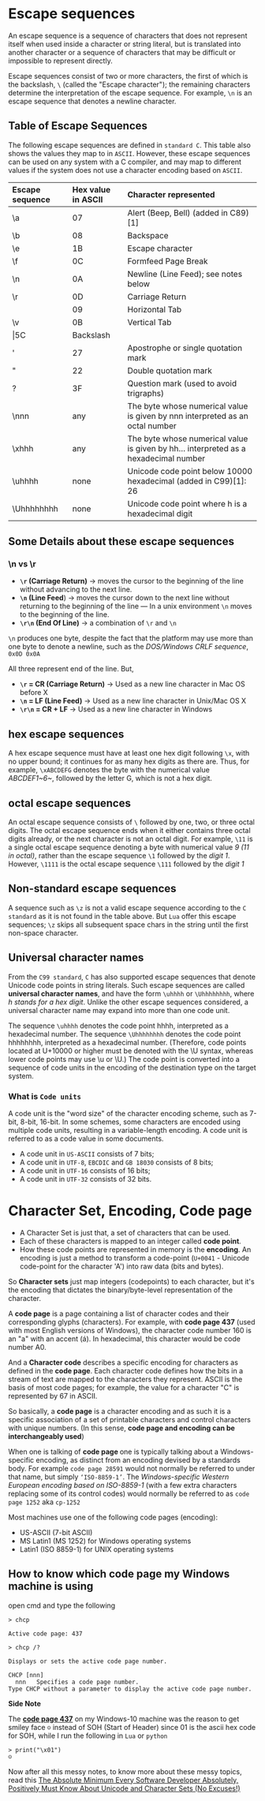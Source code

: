 # Escape sequences

An escape sequence is a sequence of characters that does not represent itself when used inside a character or string literal, but is translated into another character or a sequence of characters that may be difficult or impossible to represent directly.

Escape sequences consist of two or more characters, the first of which is the backslash, `\` (called the "Escape character"); the remaining characters determine the interpretation of the escape sequence. For example, `\n` is an escape sequence that denotes a newline character.

## Table of Escape Sequences

The following escape sequences are defined in `standard C`. This table also shows the values they map to in `ASCII`. However, these escape sequences can be used on any system with a C compiler, and may map to different values if the system does not use a character encoding based on `ASCII`.

|Escape sequence|Hex value in ASCII|Character represented|
|:----|:----|:----|
|\a|07|Alert (Beep, Bell) (added in C89)[1]|
|\b|08|Backspace|
|\e|1B|Escape character|
|\f|0C|Formfeed Page Break|
|\n|0A|Newline (Line Feed); see notes below|
|\r|0D|Carriage Return|
| |09|Horizontal Tab|
|\v|0B|Vertical Tab|
|\\|5C|Backslash|
|\'|27|Apostrophe or single quotation mark|
|\"|22|Double quotation mark|
|\?|3F|Question mark (used to avoid trigraphs)|
|\nnn|any|The byte whose numerical value is given by nnn interpreted as an octal number|
|\xhhh|any|The byte whose numerical value is given by hh… interpreted as a hexadecimal number|
|\uhhhh|none|Unicode code point below 10000 hexadecimal (added in C99)[1]: 26 |
|\Uhhhhhhhh|none|Unicode code point where h is a hexadecimal digit|

## Some Details about these escape sequences 

### \n vs \r

- **`\r` (Carriage Return)** → moves the cursor to the beginning of the line without advancing to the next line.
- **`\n` (Line Feed**) → moves the cursor down to the next line without returning to the beginning of the line — In a unix environment `\n` moves to the beginning of the line.
- **`\r\n` (End Of Line)** → a combination of `\r` and `\n`

`\n` produces one byte, despite the fact that the platform may use more than one byte to denote a newline, such as the *DOS/Windows CRLF sequence*, `0x0D 0x0A`

All three represent end of the line. But,

- **`\r` = CR (Carriage Return)** → Used as a new line character in Mac OS before X
- **`\n` = LF (Line Feed)** → Used as a new line character in Unix/Mac OS X
- **`\r\n` = CR + LF** → Used as a new line character in Windows

## hex escape sequences

A hex escape sequence must have at least one hex digit following `\x`, with no upper bound; it continues for as many hex digits as there are. Thus, for example, `\xABCDEFG` denotes the byte with the numerical value *ABCDEF1~6~*, followed by the letter G, which is not a hex digit.

## octal escape sequences

An octal escape sequence consists of `\` followed by one, two, or three octal digits. The octal escape sequence ends when it either contains three octal digits already, or the next character is not an octal digit. For example, `\11` is a single octal escape sequence denoting a byte with numerical value *9 (11 in octal)*, rather than the escape sequence `\1` followed by the *digit 1*. However, `\1111` is the octal escape sequence `\111` followed by the *digit 1*

## Non-standard escape sequences

A sequence such as `\z` is not a valid escape sequence according to the `C standard` as it is not found in the table above. But `Lua` offer this escape sequences; `\z` skips all subsequent space chars in the string until the first non-space character.

## Universal character names

From the `C99 standard`, `C` has also supported escape sequences that denote Unicode code points in string literals. Such escape sequences are called **universal character names**, and have the form `\uhhhh` or `\Uhhhhhhhh`, where *h stands for a hex digit*. Unlike the other escape sequences considered, a universal character name may expand into more than one code unit.

The sequence `\uhhhh` denotes the code point hhhh, interpreted as a hexadecimal number. The sequence `\Uhhhhhhhh` denotes the code point hhhhhhhh, interpreted as a hexadecimal number. (Therefore, code points located at U+10000 or higher must be denoted with the \U syntax, whereas lower code points may use \u or \U.) The code point is converted into a sequence of code units in the encoding of the destination type on the target system.

### What is `Code units`

A code unit is the "word size" of the character encoding scheme, such as 7-bit, 8-bit, 16-bit. In some schemes, some characters are encoded using multiple code units, resulting in a variable-length encoding. A code unit is referred to as a code value in some documents.

- A code unit in `US-ASCII` consists of 7 bits;
- A code unit in `UTF-8`, `EBCDIC` and `GB 18030` consists of 8 bits;
- A code unit in `UTF-16` consists of 16 bits;
- A code unit in `UTF-32` consists of 32 bits.


# Character Set, Encoding, Code page

- A Character Set is just that, a set of characters that can be used.
- Each of these characters is mapped to an integer called **code point**.
- How these code points are represented in memory is the **encoding**. An encoding is just a method to transform a code-point (`U+0041` - Unicode code-point for the character 'A') into raw data (bits and bytes).

So  **Character sets** just map integers (codepoints) to each character, but it's the encoding that dictates the binary/byte-level representation of the character.

A **code page** is a page containing a list of character codes and their corresponding glyphs (characters). For example, with **code page 437** (used with most English versions of Windows), the character code number 160 is an "a" with an accent (á). In hexadecimal, this character would be code number A0.

And a **Character code** describes a specific encoding for characters as defined in the **code page**. Each character code defines how the bits in a stream of text are mapped to the characters they represent. ASCII is the basis of most code pages; for example, the value for a character "C" is represented by 67 in ASCII.

So basically, a **code page** is a character encoding and as such it is a specific association of a set of printable characters and control characters with unique numbers. (In this sense, **code page and encoding can be interchangeably used**)

When one is talking of **code page <some number>** one is typically talking about a Windows-specific encoding, as distinct from an encoding devised by a standards body. For example `code page 28591` would not normally be referred to under that name, but simply `‘ISO-8859-1’`. The *Windows-specific Western European encoding based on ISO-8859-1* (with a few extra characters replacing some of its control codes) would normally be referred to as `code page 1252` aka `cp-1252`

Most machines use one of the following code pages (encoding):
- US-ASCII (7-bit ASCII)
- MS Latin1 (MS 1252) for Windows operating systems
- Latin1 (ISO 8859-1) for UNIX operating systems

## How to know which code page my Windows machine is using

open cmd and type the following

```
> chcp

Active code page: 437
```
```
> chcp /?

Displays or sets the active code page number.

CHCP [nnn]
  nnn   Specifies a code page number.
Type CHCP without a parameter to display the active code page number.
```

**Side Note**

The [**code page 437**](https://en.wikipedia.org/wiki/Code_page_437) on my Windows-10 machine was the reason to get smiley face `☺` instead of SOH (Start of Header) since 01 is the ascii hex code for SOH, while I run the following in `Lua` or `python`

```
> print("\x01")
☺
```

Now after all this messy notes, to know more about these messy topics, read this [The Absolute Minimum Every Software Developer Absolutely, Positively Must Know About Unicode and Character Sets (No Excuses!)](https://www.joelonsoftware.com/2003/10/08/the-absolute-minimum-every-software-developer-absolutely-positively-must-know-about-unicode-and-character-sets-no-excuses/)
